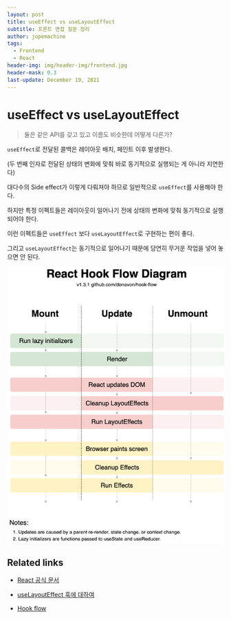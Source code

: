```yaml
---
layout: post
title: useEffect vs useLayoutEffect
subtitle: 프론트 면접 질문 정리
author: jopemachine
tags:
  - Frontend
  - React
header-img: img/header-img/frontend.jpg
header-mask: 0.3
last-update: December 19, 2021
---
```


# useEffect vs useLayoutEffect

> 둘은 같은 API를 갖고 있고 이름도 비슷한데 어떻게 다른가?

`useEffect`로 전달된 콜백은 레이아웃 배치, 페인트 이후 발생한다.

(두 번째 인자로 전달된 상태의 변화에 맞춰 바로 동기적으로 실행되는 게 아니라 지연한다)

대다수의 Side effect가 이렇게 다뤄져야 하므로 일반적으로 `useEffect`를 사용해야 한다.

하지만 특정 이펙트들은 레이아웃이 일어나기 전에 상태의 변화에 맞춰 동기적으로 실행되어야 한다.

이런 이펙트들은 `useEffect` 보다 `useLayoutEffect`로 구현하는 편이 좋다.

그리고 `useLayoutEffect`는 동기적으로 일어나기 때문에 당연히 무거운 작업을 넣어 놓으면 안 된다.

![](/img/posts/Front/2021-11-13-Use-Effect-Vs-Use-Layout-Effect/hook-flow.png)

## Related links

- [React 공식 문서](https://ko.reactjs.org/docs/hooks-reference.html#timing-of-effects)

- [useLayoutEffect 훅에 대하여](https://merrily-code.tistory.com/46)

- [Hook flow](https://github.com/donavon/hook-flow)